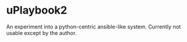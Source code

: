 # uPlaybook2

An experiment into a python-centric ansible-like system.  Currently not usable except
by the author.
